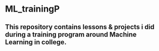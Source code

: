 # ML_trainingP
## This repository contains lessons & projects i did during a training program around Machine Learning in college.
